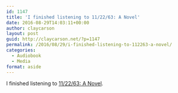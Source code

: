 ```yaml
---
id: 1147
title: 'I finished listening to 11/22/63: A Novel'
date: 2016-08-29T14:03:11+00:00
author: claycarson
layout: post
guid: http://claycarson.net/?p=1147
permalink: /2016/08/29/i-finished-listening-to-112263-a-novel/
categories:
  - Audiobook
  - Media
format: aside
---
```

I finished listening to [11/22/63: A Novel](http://amazon.com/exec/obidos/ASIN/1451627289/claycarson0c-20).<!--more-->